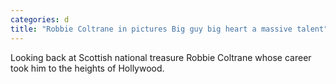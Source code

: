```yaml
---
categories: d
title: "Robbie Coltrane in pictures Big guy big heart a massive talent"
---
```

Looking back at Scottish national treasure Robbie Coltrane whose career took him to the heights of Hollywood.